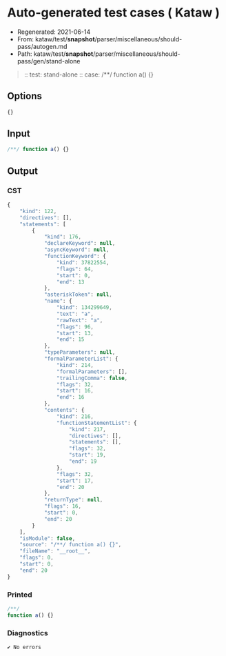 # Auto-generated test cases ( Kataw )
- Regenerated: 2021-06-14
- From: kataw/test/__snapshot__/parser/miscellaneous/should-pass/autogen.md
- Path: kataw/test/__snapshot__/parser/miscellaneous/should-pass/gen/stand-alone
> :: test: stand-alone
> :: case: /**/ function a() {}
## Options

`````js
{}
`````
## Input

`````js
/**/ function a() {}
`````
## Output

### CST

```javascript
{
    "kind": 122,
    "directives": [],
    "statements": [
        {
            "kind": 176,
            "declareKeyword": null,
            "asyncKeyword": null,
            "functionKeyword": {
                "kind": 37822554,
                "flags": 64,
                "start": 0,
                "end": 13
            },
            "asteriskToken": null,
            "name": {
                "kind": 134299649,
                "text": "a",
                "rawText": "a",
                "flags": 96,
                "start": 13,
                "end": 15
            },
            "typeParameters": null,
            "formalParameterList": {
                "kind": 214,
                "formalParameters": [],
                "trailingComma": false,
                "flags": 32,
                "start": 16,
                "end": 16
            },
            "contents": {
                "kind": 216,
                "functionStatementList": {
                    "kind": 217,
                    "directives": [],
                    "statements": [],
                    "flags": 32,
                    "start": 19,
                    "end": 19
                },
                "flags": 32,
                "start": 17,
                "end": 20
            },
            "returnType": null,
            "flags": 16,
            "start": 0,
            "end": 20
        }
    ],
    "isModule": false,
    "source": "/**/ function a() {}",
    "fileName": "__root__",
    "flags": 0,
    "start": 0,
    "end": 20
}
```

### Printed

```javascript
/**/
function a() {}
```

### Diagnostics

```javascript
✔ No errors
```


